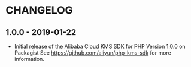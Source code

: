 # CHANGELOG

## 1.0.0 - 2019-01-22

* Initial release of the Alibaba Cloud KMS SDK for PHP Version 1.0.0 on Packagist See <https://github.com/aliyun/php-kms-sdk> for more information.